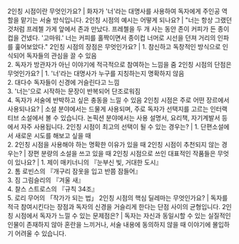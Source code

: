 2인칭 시점이란 무엇인가요?	| 화자가 '너'라는 대명사를 사용하여 독자에게 주인공 역할을 맡기는 서술 방식입니다.
2인칭 시점의 예시는 어떻게 되나요?	| "너는 항상 그랬던 것처럼 프레첼 가게 앞에서 존과 만났다. 프레첼을 두 개 사는 동안 존이 커피가 든 종이컵을 건넸다. '고마워.' 너는 커피를 홀짝이면서 종이컵 너머로 시선을 던져 거리의 인파를 훑어보았다."
2인칭 시점의 장점은 무엇인가요?	| 1. 참신하고 독창적인 방식으로 인식되어 독자들의 관심을 끌 수 있음<br/>2. 독자가 방관자가 아닌 이야기에 적극적으로 참여하는 느낌을 줌
2인칭 시점의 단점은 무엇인가요?	| 1. '너'라는 대명사가 누구를 지칭하는지 명확하지 않음<br/>2. 대다수 독자들이 신경에 거슬린다고 느낌<br/>3. '너는'으로 시작하는 문장이 반복되어 단조로워짐<br/>4. 독자가 서술에 반박하고 싶은 충동을 느낄 수 있음
2인칭 시점은 주로 어떤 장르에서 사용되나요?	| 소설 분야에서는 드물게 사용되며, 주로 독자가 선택지를 고르는 인터랙티브 소설에서 볼 수 있습니다. 논픽션 분야에서는 사용 설명서, 요리책, 자기계발서 등에서 자주 사용됩니다.
2인칭 시점이 최고의 선택이 될 수 있는 경우는?	| 1. 단편소설에서 새로운 시도를 해보고 싶을 때<br/>2. 2인칭 시점을 사용해야 하는 명확한 이유가 있을 때
2인칭 시점이 추천되지 않는 경우는?	| 장편 분량의 소설을 쓰고 있을 때
2인칭 시점으로 쓰인 대표적인 작품들은 무엇이 있나요?	| 1. 제이 매키너니의 『눈부신 빛, 거대한 도시』<br/>2. 톰 로빈스의 『개구리 잠옷을 입고 반쯤 잠들어』<br/>3. 짐 그림슬리의 『겨울 새』<br/>4. 찰스 스트로스의 『규칙 34조』<br/>5. 로리 무어의 「작가가 되는 법」
2인칭 시점의 핵심 딜레마는 무엇인가요?	| 독자를 적극 참여시킨다는 장점과 독자의 신경을 거슬리게 한다는 단점 사이의 균형입니다.
2인칭 시점에서 독자가 느낄 수 있는 문제점은?	| 독자는 자신과 동일시할 수 있는 실질적인 인물이 존재하지 않아 혼란을 느끼거나, 서술 내용에 동의하지 않을 때 이야기에 몰입하기 어려울 수 있습니다.